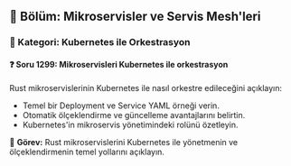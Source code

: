 ## 📘 Bölüm: Mikroservisler ve Servis Mesh'leri  
### 🔹 Kategori: Kubernetes ile Orkestrasyon  
#### ❓ Soru 1299: Mikroservisleri Kubernetes ile orkestrasyon

Rust mikroservislerinin Kubernetes ile nasıl orkestre edileceğini açıklayın:

- Temel bir Deployment ve Service YAML örneği verin.
- Otomatik ölçeklendirme ve güncelleme avantajlarını belirtin.
- Kubernetes'in mikroservis yönetimindeki rolünü özetleyin.

🔧 **Görev:** Rust mikroservislerini Kubernetes ile yönetmenin ve ölçeklendirmenin temel yollarını açıklayın.
